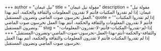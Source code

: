 +++
author = "نيل غيمان"
title = "مقولة نيل غيمان"
description = "مقولة نيل غيمان: إذا لم تقدروا المكتبات فأنتم لا تقدرون المعلومات والثقافة والحكمة، أنتم بهذا العمل تخرسون صوت الماضي وتضرون المستقبل."
quote = '''إذا لم تقدروا المكتبات فأنتم لا تقدرون المعلومات والثقافة والحكمة، أنتم بهذا العمل تخرسون صوت الماضي وتضرون المستقبل.'''
slug = "إذا-لم-تقدروا-المكتبات-فأنتم-لا-تقدرون-المعلومات-والثقافة-والحكمة-أنتم-بهذا-العمل-تخرسون-صوت-الماضي-وتضرون-المستقبل"
+++
إذا لم تقدروا المكتبات فأنتم لا تقدرون المعلومات والثقافة والحكمة، أنتم بهذا العمل تخرسون صوت الماضي وتضرون المستقبل.
